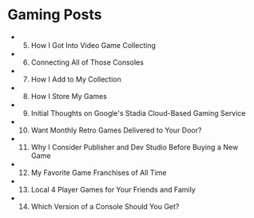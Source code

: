 # Gaming Posts

- 5. How I Got Into Video Game Collecting
- 6. Connecting All of Those Consoles
- 7. How I Add to My Collection
- 8. How I Store My Games
- 9. Initial Thoughts on Google's Stadia Cloud-Based Gaming Service
- 10. Want Monthly Retro Games Delivered to Your Door?
- 11. Why I Consider Publisher and Dev Studio Before Buying a New Game
- 12. My Favorite Game Franchises of All Time
- 13. Local 4 Player Games for Your Friends and Family
- 14. Which Version of a Console Should You Get?